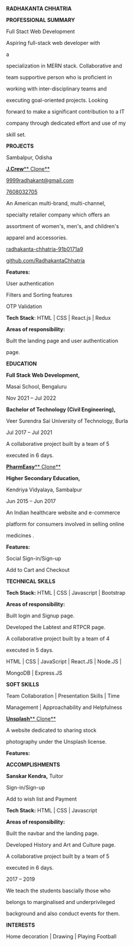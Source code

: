 

**RADHAKANTA CHHATRIA**

**PROFESSIONAL SUMMARY**

Full Stact Web Development

Aspiring full-stack web developer with

a

specialization in MERN stack. Collaborative and

team supportive person who is proficient in

working with inter-disciplinary teams and

executing goal-oriented projects. Looking

forward to make a significant contribution to a IT

company through dedicated effort and use of my

skill set.

**PROJECTS**

Sambalpur, Odisha

[**J.Crew**](https://github.com/yash-2507/J.Crew-Clone)[** ](https://github.com/yash-2507/J.Crew-Clone)[Clone**](https://github.com/yash-2507/J.Crew-Clone)

<9999radhakant@gmail.com>

[7608032705](tel:7608032705)

An American multi-brand, multi-channel,

specialty retailer company which offers an

assortment of women's, men's, and children's

apparel and accessories.

[radhakanta-chhatria-91b0171a9](https://www.linkedin.com/in/radhakanta-chhatria-91b0171a9/)

[github.com/RadhakantaChhatria](https://github.com/RadhakantaChhatria)

**Features:**

User authentication

Filters and Sorting features

OTP Validation

**Tech Stack**: HTML | CSS | React.js | Redux

**Areas of responsibility:**

Built the landing page and user authentication

page.

**EDUCATION**

**Full Stack Web Development,**

Masai School, Bengaluru

Nov 2021 – Jul 2022

**Bachelor of Technology (Civil Engineering),**

Veer Surendra Sai University of Technology, Burla

Jul 2017 – Jul 2021

A collaborative project built by a team of 5

executed in 6 days.

[**PharmEasy**](https://github.com/chiragjain5june/PharmEasy.git)[** ](https://github.com/chiragjain5june/PharmEasy.git)[Clone**](https://github.com/chiragjain5june/PharmEasy.git)

**Higher Secondary Education,**

Kendriya Vidyalaya, Sambalpur

Jun 2015 – Jun 2017

An Indian healthcare website and e-commerce

platform for consumers involved in selling online

medicines .

**Features:**

Social Sign-in/Sign-up

Add to Cart and Checkout

**TECHNICAL SKILLS**

**Tech Stack:** HTML | CSS | Javascript | Bootstrap

**Areas of responsibility:**

Built login and Signup page.

Developed the Labtest and RTPCR page.

A collaborative project built by a team of 4

executed in 5 days.

HTML | CSS | JavaScript | React.JS | Node.JS |

MongoDB | Express.JS

**SOFT SKILLS**

Team Collaboration | Presentation Skills | Time

Management | Approachability and Helpfulness

[**Unsplash**](https://github.com/mayank8887/Construct_Unsplash/tree/main/Unsplash)[** ](https://github.com/mayank8887/Construct_Unsplash/tree/main/Unsplash)[Clone**](https://github.com/mayank8887/Construct_Unsplash/tree/main/Unsplash)

A website dedicated to sharing stock

photography under the Unsplash license.

**Features:**

**ACCOMPLISHMENTS**

**Sanskar Kendra,** Tuitor

Sign-in/Sign-up

Add to wish list and Payment

**Tech Stack:** HTML | CSS | Javascript

**Areas of responsibility:**

Built the navbar and the landing page.

Developed History and Art and Culture page.

A collaborative project built by a team of 5

executed in 6 days.

2017 – 2019

We teach the students bascially those who

belongs to marginalised and underprivileged

background and also conduct events for them.

**INTERESTS**

Home decoration | Drawing | Playing Football


